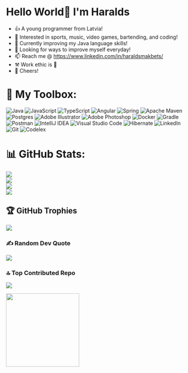 # Hello World👋 I'm Haralds
- 👍 A young programmer from Latvia!
- 👀 Interested in sports, music, video games, bartending, and coding!
- 🌱 Currently improving my Java language skills!
- 💪 Looking for ways to improve myself everyday!
- 📫 Reach me @ https://www.linkedin.com/in/haraldsmakbets/
- ⚒️ Work ethic is 🔑
- 🤝 Cheers!

# 🧰 My Toolbox:
![Java](https://img.shields.io/badge/java-%23ED8B00.svg?style=for-the-badge&logo=openjdk&logoColor=white) ![JavaScript](https://img.shields.io/badge/javascript-%23323330.svg?style=for-the-badge&logo=javascript&logoColor=%23F7DF1E) ![TypeScript](https://img.shields.io/badge/typescript-%23007ACC.svg?style=for-the-badge&logo=typescript&logoColor=white) ![Angular](https://img.shields.io/badge/angular-%23DD0031.svg?style=for-the-badge&logo=angular&logoColor=white) ![Spring](https://img.shields.io/badge/spring-%236DB33F.svg?style=for-the-badge&logo=spring&logoColor=white) ![Apache Maven](https://img.shields.io/badge/Apache%20Maven-C71A36?style=for-the-badge&logo=Apache%20Maven&logoColor=white) ![Postgres](https://img.shields.io/badge/postgres-%23316192.svg?style=for-the-badge&logo=postgresql&logoColor=white) ![Adobe Illustrator](https://img.shields.io/badge/adobeillustrator-%23FF9A00.svg?style=for-the-badge&logo=adobeillustrator&logoColor=white) ![Adobe Photoshop](https://img.shields.io/badge/adobephotoshop-%2331A8FF.svg?style=for-the-badge&logo=adobephotoshop&logoColor=white) ![Docker](https://img.shields.io/badge/docker-%230db7ed.svg?style=for-the-badge&logo=docker&logoColor=white) ![Gradle](https://img.shields.io/badge/Gradle-02303A.svg?style=for-the-badge&logo=Gradle&logoColor=white) ![Postman](https://img.shields.io/badge/Postman-FF6C37?style=for-the-badge&logo=postman&logoColor=white) ![IntelliJ IDEA](https://img.shields.io/badge/IntelliJIDEA-000000.svg?style=for-the-badge&logo=intellij-idea&logoColor=white) ![Visual Studio Code](https://img.shields.io/badge/Visual%20Studio%20Code-0078d7.svg?style=for-the-badge&logo=visual-studio-code&logoColor=white) ![Hibernate](https://img.shields.io/badge/Hibernate-59666C?style=for-the-badge&logo=Hibernate&logoColor=white) ![LinkedIn](https://img.shields.io/badge/linkedin-%230077B5.svg?style=for-the-badge&logo=linkedin&logoColor=white) ![Git](https://img.shields.io/badge/git-%23F05033.svg?style=for-the-badge&logo=git&logoColor=white) ![Codelex](https://img.shields.io/badge/-Codelex-%230077B5.svg?style=for-the-badge&color=brightgreen)

# 📊 GitHub Stats:
![](https://github-readme-stats.vercel.app/api?username=hariic33&theme=tokyonight&hide_border=false&include_all_commits=false&count_private=false)<br/>
![](https://github-readme-streak-stats.herokuapp.com/?user=hariic33&theme=tokyonight&hide_border=false)<br/>
![](https://github-readme-stats.vercel.app/api/top-langs/?username=hariic33&theme=tokyonight&hide_border=false&include_all_commits=false&count_private=false&layout=compact)<br/>
[![](https://visitcount.itsvg.in/api?id=hariic33&icon=0&color=0)](https://visitcount.itsvg.in)<br/>

## 🏆 GitHub Trophies
![](https://github-profile-trophy.vercel.app/?username=hariic33&theme=tokyonight&no-frame=false&no-bg=false&margin-w=4)

### ✍️ Random Dev Quote
![](https://quotes-github-readme.vercel.app/api?type=horizontal&theme=tokyonight)

### 🔝 Top Contributed Repo
![](https://github-contributor-stats.vercel.app/api?username=hariic33&limit=5&theme=tokyonight&combine_all_yearly_contributions=true)


  <img height="200" src="https://i.pinimg.com/originals/6c/90/28/6c90288d7e10d46d18895f17f420a92c.gif"/>
